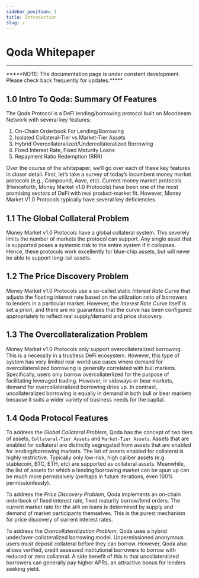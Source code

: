 ```yaml
---
sidebar_position: 1
title: Introduction
slug: /
---
```


# Qoda Whitepaper

---

<p style={{ color: "red" }}>*****NOTE: The documentation page is under constant development. Please check back frequently for updates.*****</p>

## 1.0 Intro To Qoda: Summary Of Features

The Qoda Protocol is a DeFi lending/borrowing protocol built on Moonbeam Network with several key features: 

1. On-Chain Orderbook For Lending/Borrowing
2. Isolated Collateral-Tier vs Market-Tier Assets
3. Hybrid Overcollateralized/Undercollateralized Borrowing
4. Fixed Interest Rate, Fixed Maturity Loans
5. Repayment Ratio Redemption (RRR)

Over the course of the whitepaper, we’ll go over each of these key features in closer detail. First, let’s take a survey of today’s incumbent money market protocols (e.g., Compound, Aave, etc). Current money market protocols (Henceforth, Money Market v1.0 Protocols) have been one of the most promising sectors of DeFi with real product-market fit. However, Money Market V1.0 Protocols typically have several key deficiencies.

## 1.1 The Global Collateral Problem

Money Market v1.0 Protocols have a global collateral system. This severely limits the number of markets the protocol can support. Any single asset that is supported poses a systemic risk to the entire system if it collapses. Hence, these protocols work excellently for blue-chip assets, but will never be able to support long-tail assets.

## 1.2 The Price Discovery Problem

Money Market v1.0 Protocols use a so-called static *Interest Rate Curve* that adjusts the floating interest rate based on the utilization ratio of borrowers to lenders in a particular market. However, the *Interest Rate Curve* itself is set a priori, and there are no guarantees that the curve has been configured appropriately to reflect real supply/demand and price discovery. 

## 1.3 The Overcollateralization Problem

Money Market v1.0 Protocols only support overcollateralized borrowing. This is a necessity in a trustless DeFi ecosystem. However, this type of system has very limited real-world use cases where demand for overcollateralized borrowing is generally correlated with bull markets. Specifically, users only borrow overcollaterlized for the purpose of facilitating leveraged trading. However, in sideways or bear markets, demand for overcollateralized borrowing dries up. In contrast, uncollateralized borrowing is equally in demand in both bull or bear markets because it suits a wider variety of business needs for the capital.

## 1.4 Qoda Protocol Features

To address the *Global Collateral Problem*, Qoda has the concept of two tiers of assets, `Collateral-Tier Assets` and `Market-Tier Assets`. Assets that are enabled for collateral are distinctly segregated from assets that are enabled for lending/borrowing markets. The list of assets enabled for collateral is highly restrictive. Typically only low-risk, high caliber assets (e.g. stablecoin, BTC, ETH, etc) are supported as collateral assets. Meanwhile, the list of assets for which a lending/borrowing market can be spun up can be much more permissively (perhaps in future iterations, even 100% permissionlessly).

To address the *Price Discovery Problem*, Qoda implements an on-chain orderbook of fixed interest rate, fixed maturity borrow/lend orders. The current market rate for the `APR` on loans is determined by supply and demand of market participants themselves. This is the purest mechanism for price discovery of current interest rates.

To address the *Overcollateralization Problem*, Qoda uses a hybrid under/over-collateralized borrowing model. Unpermissioned anonymous users must deposit collateral before they can borrow. However, Qoda also allows verified, credit assessed institutional borrowers to borrow with reduced or zero collateral. A side benefit of this is that uncollateralized borrowers can generally pay higher APRs, an attractive bonus for lenders seeking yield.
